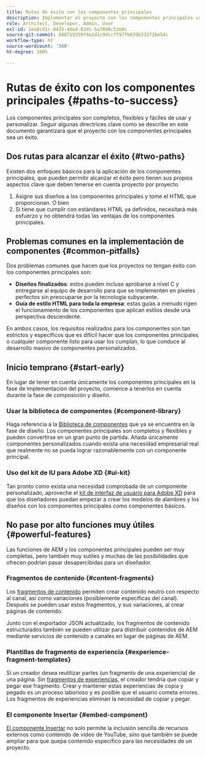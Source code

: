 ```yaml
---
title: Rutas de éxito con los componentes principales
description: Implementar el proyecto con los componentes principales con éxito
role: Architect, Developer, Admin, User
exl-id: 1ea8cd1c-8435-4ded-82dc-5a7896c53e0c
source-git-commit: 888719359f9a1d1c9dccff97fb639b332f2be54c
workflow-type: ht
source-wordcount: '560'
ht-degree: 100%

---
```


# Rutas de éxito con los componentes principales {#paths-to-success}

Los componentes principales son completos, flexibles y fáciles de usar y personalizar. Seguir algunas directrices clave como se describe en este documento garantizará que el proyecto con los componentes principales sea un éxito.

## Dos rutas para alcanzar el éxito {#two-paths}

Existen dos enfoques básicos para la aplicación de los componentes principales, que pueden permitir alcanzar el éxito pero tienen sus propios aspectos clave que deben tenerse en cuenta proyecto por proyecto.

1. Asigne sus diseños a los componentes principales y tome el HTML que proporcionan. O bien
1. Si tiene que cumplir con estándares HTML ya definidos, necesitará más esfuerzo y no obtendrá todas las ventajas de los componentes principales.

## Problemas comunes en la implementación de componentes {#common-pitfalls}

Dos problemas comunes que hacen que los proyectos no tengan éxito con los componentes principales son:

* **Diseños finalizados**: estos pueden incluso aprobarse a nivel C y entregarse al equipo de desarrollo para que se implementen en píxeles perfectos sin preocuparse por la tecnología subyacente.
* **Guía de estilo HTML para toda la empresa**: estas guías a menudo rigen el funcionamiento de los componentes que aplican estilos desde una perspectiva descendente.

En ambos casos, los requisitos realizados para los componentes son tan estrictos y específicos que es difícil hacer que los componentes principales o cualquier componente listo para usar los cumplan, lo que conduce al desarrollo masivo de componentes personalizados.

## Inicio temprano {#start-early}

En lugar de tener en cuenta únicamente los componentes principales en la fase de implementación del proyecto, comience a tenerlos en cuenta durante la fase de composición y diseño.

### Usar la biblioteca de componentes {#component-library}

Haga referencia a la [Biblioteca de componentes](https://adobe.com/go/aem_cmp_library_es) que ya se encuentra en la fase de diseño. Los componentes principales son completos y flexibles y pueden convertirse en un gran punto de partida. Añada únicamente componentes personalizados cuando exista una necesidad empresarial real que realmente no se pueda lograr razonablemente con un componente principal.

### Uso del kit de IU para Adobe XD {#ui-kit}

Tan pronto como exista una necesidad comprobada de un componente personalizado, aproveche el [kit de interfaz de usuario para Adobe XD](https://experienceleague.adobe.com/docs/experience-manager-learn/assets/AEM-CoreComponents-UI-Kit.xd) para que los diseñadores puedan empezar a crear los modelos de alambres y los diseños con los componentes principales como componentes básicos.

## No pase por alto funciones muy útiles {#powerful-features}

Las funciones de AEM y los componentes principales pueden ser muy completas, pero también muy sutiles y muchas de las posibilidades que ofrecen podrían pasar desapercibidas para un diseñador.

### Fragmentos de contenido {#content-fragments}

Los [fragmentos de contenido](https://experienceleague.adobe.com/docs/experience-manager-cloud-service/sites/authoring/fundamentals/content-fragments.html?lang=es) permiten crear contenido neutro con respecto al canal, así como variaciones (posiblemente específicas del canal). Después se pueden usar estos fragmentos, y sus variaciones, al crear páginas de contenido.

Junto con el exportador JSON actualizado, los fragmentos de contenido estructurados también se pueden utilizar para distribuir contenidos de AEM mediante servicios de contenido a canales en lugar de páginas de AEM.

### Plantillas de fragmento de experiencia {#experience-fragment-templates}

Si un creador desea reutilizar partes (un fragmento de una experiencia) de una página. Sin [fragmentos de experiencias](https://experienceleague.adobe.com/docs/experience-manager-cloud-service/sites/authoring/fundamentals/experience-fragments.html?lang=es), el creador tendría que copiar y pegar ese fragmento. Crear y mantener estas experiencias de copia y pegado es un proceso laborioso y es posible que el usuario cometa errores. Los fragmentos de experiencias eliminan la necesidad de copiar y pegar.

### El componente Insertar {#embed-component}

[El componente Insertar](/help/components/embed.md) no solo permite la inclusión sencilla de recursos externos como contenido de vídeo de YouTube, sino que también se puede ampliar para que quepa contenido específico para las necesidades de un proyecto.
